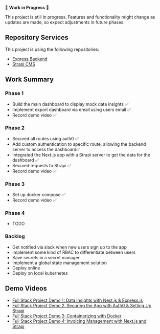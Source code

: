 🚧 **Work in Progress** 🚧

This project is still in progress. Features and functionality might change as updates are made, so expect adjustments in future phases.

## Repository Services

This project is using the following repositories:

- [Express Backend](https://github.com/aalexmrt/express-backend)
- [Strapi CMS](https://github.com/aalexmrt/strapi_cms)

## Work Summary

### Phase 1

- Build the main dashboard to display mock data insights ✅
- Implement export dashboard via email using users email ✅
- Record demo video ✅

### Phase 2

- Secured all routes using auth0 ✅
- Add custom authentication to specific route, allowing the backend server to access the dashboard✅
- Integrated the Next.js app with a Strapi server to get the data for the dashboard ✅
- Secured requests to Strapi ✅
- Record demo video ✅

### Phase 3

- Set up docker compose ✅
- Record demo video ✅

### Phase 4

- TODO

### Backlog

 - Get notified via slack when new users sign up to the app
 - Implement some kind of RBAC to differentiate between users
 - Save secrets in a secret manager
 - Implement a global state management solution
 - Deploy online
 - Deploy on local kubernetes



## Demo Videos

- [Full Stack Project Demo 1: Data Insights with Next.js & Express.js](https://youtu.be/JEnelwrP3Nw) 
- [Full Stack Project Demo 2: Securing the App with Auth0 & Setting Up Strapi](https://youtu.be/cIJN_rT6u-s)
- [Full Stack Project Demo 3: Containerizing with Docker](https://youtu.be/WAIdaEKdeAw?si=gzEl_XqJvbP5Kwkm)
- [Full Stack Project Demo 4: Invoicing Management with Next.js and Strapi
](https://youtu.be/d8s64tJziw8?si=_VbbMBN2hsajxPDl)



